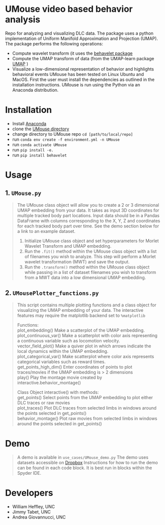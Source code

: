 # UMouse video based behavior analysis
Repo for analyzing and visualizing DLC data. The package uses a python implementation of Uniform Manifold Approximation and Projection (UMAP). The package performs the following operations:
- Compute wavelet transform (it uses the [behavelet package](https://pypi.org/project/behavelet/)
- Compute the UMAP transform of data (from the UMAP-learn package [UMAP](https://umap-learn.readthedocs.io/en/latest/) )
- Visualize a low-dimensional representation of behavior and highlights behavioral events
UMouse has been tested on Linux Ubuntu and MacOS. First the user must install the dependencies as outlined in the installation instructions. UMouse is run using the Python via an Anaconda distribution. 

# Installation
- Install [Anaconda](https://www.anaconda.com/products/individual)
- clone the [UMouse directory](https://github.com/nel-lab/UMouse.git)
- change directory to UMouse repo ```cd [path/to/local/repo]```
- run ```conda env create -f environment.yml -n UMouse```
- run ```conda activate UMouse```
- run ```pip install -e.```
- run ```pip install behavelet```

# Usage

## 1. ```UMouse.py```
> The UMouse class object will allow you to create a 2 or 3 dimensional UMAP embedding from your data. It takes as input 3D coordinates for multiple tracked body part locations. Input data should be in a Pandas DataFrame with columns corresponding to the X, Y, Z and coordinates for each tracked body part over time. See the demo section below for a link to an example dataset. 
> 1. Initialize UMouse class object and set hyperparameters for Morlet Wavelet Transform and UMAP embedding. 
> 2. Run the ```.fit()``` method within the UMouse class object with a list of filenames you wish to analyze. This step will perform a Morlet wavelet transformation (MWT) and save the output. 
> 3. Run the ```.transform()``` method within the UMouse class object while passing in a list of dataset filenames you wish to transform from a MWT data into a low dimensional UMAP embedding. 

## 2. ```UMousePlotter_functions.py```
> This script contains multiple plotting functions and a class object for visualizing the UMAP embedding of your data. The interactive features may require the matplotlib backend set to ```%matplotlib```
> 
> Functions:  
> plot_embedding() Make a scatterplot of the UMAP embedding.  
> plot_continuous_var() Make a scatterplot with color axis representing a continuous variable such as locomotion velocity.   
> vector_field_plot() Make a quiver plot in which arrows indicate the local dynamics within the UMAP embedding.  
> plot_categorical_var() Make scatterplot where color axis represents categorical variables such as reward times.  
> get_points_high_dim() Enter coordinates of points to plot traces/movies if the UMAP embedding is > 2 dimensions  
> play() Play the montage movie created by interactive.behavior_montage()  
> 
> Class Object interactive() with methods:  
> get_points() Select points from the UMAP embedding to plot either DLC traces or raw movies  
> plot_traces() Plot DLC traces from selected limbs in windows around the points selected in get_points()  
> behavior_montage() Plot raw movies from selected limbs in windows around the points selected in get_points()  

# Demo
> A demo is available in ```use_cases/UMouse_demo.py``` The demo uses datasets accessible on [Dropbox](https://www.dropbox.com/sh/sn1ru8sf19icb4u/AAA7Q70qVq2XwVSMywmG0FOpa?dl=0)
> Instructions for how to run the demo can be found in each code block. It is best run in blocks within the Spyder IDE. 

# Developers
- William Heffley, UNC
- Jimmy Tabet, UNC
- Andrea Giovannucci, UNC
 
